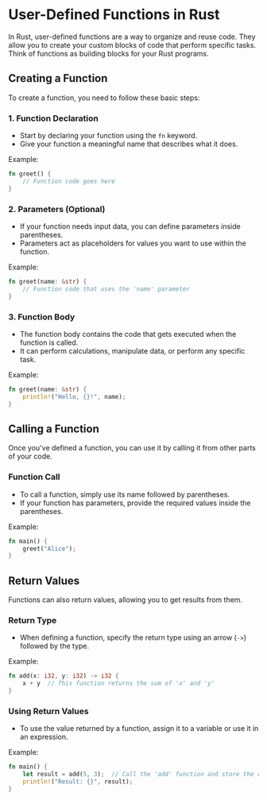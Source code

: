 # User-Defined Functions in Rust

In Rust, user-defined functions are a way to organize and reuse code. They allow you to create your custom blocks of code that perform specific tasks. Think of functions as building blocks for your Rust programs.

## Creating a Function

To create a function, you need to follow these basic steps:

### 1. Function Declaration

- Start by declaring your function using the `fn` keyword.
- Give your function a meaningful name that describes what it does.

Example:
```rust
fn greet() {
    // Function code goes here
}
```

### 2. Parameters (Optional)

- If your function needs input data, you can define parameters inside parentheses.
- Parameters act as placeholders for values you want to use within the function.

Example:
```rust
fn greet(name: &str) {
    // Function code that uses the 'name' parameter
}
```

### 3. Function Body

- The function body contains the code that gets executed when the function is called.
- It can perform calculations, manipulate data, or perform any specific task.

Example:
```rust
fn greet(name: &str) {
    println!("Hello, {}!", name);
}
```

## Calling a Function

Once you've defined a function, you can use it by calling it from other parts of your code.

### Function Call

- To call a function, simply use its name followed by parentheses.
- If your function has parameters, provide the required values inside the parentheses.

Example:
```rust
fn main() {
    greet("Alice");
}
```

## Return Values

Functions can also return values, allowing you to get results from them.

### Return Type

- When defining a function, specify the return type using an arrow (`->`) followed by the type.

Example:
```rust
fn add(x: i32, y: i32) -> i32 {
    x + y  // This function returns the sum of 'x' and 'y'
}
```

### Using Return Values

- To use the value returned by a function, assign it to a variable or use it in an expression.

Example:
```rust
fn main() {
    let result = add(5, 3);  // Call the 'add' function and store the result
    println!("Result: {}", result);
}
```

